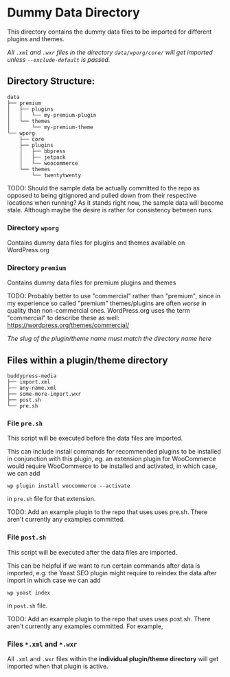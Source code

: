 # Dummy Data Directory #

This directory contains the dummy data files to be imported for different plugins and themes.

_All `.xml` and `.wxr` files in the directory `data/wporg/core/` will get imported unless `--exclude-default` is passed._

## Directory Structure: ##

```
data
├── premium
│   ├── plugins
│   │   └── my-premium-plugin
│   └── themes
│       └── my-premium-theme
└── wporg
    ├── core
    ├── plugins
    │   ├── bbpress
    │   ├── jetpack
    │   └── woocommerce
    └── themes
        └── twentytwenty
```

TODO: Should the sample data be actually committed to the repo as opposed to being gitignored and pulled down from their respective locations when running? As it stands right now, the sample data will become stale. Although maybe the desire is rather for consistency between runs.

### Directory `wporg` ###
Contains dummy data files for plugins and themes available on WordPress.org

### Directory `premium` ###
Contains dummy data files for premium plugins and themes

TODO: Probably better to use "commercial" rather than "premium", since in my experience so called "premium" themes/plugins are often _worse_ in quality than non-commercial ones. WordPress.org uses the term "commercial" to describe these as well: https://wordpress.org/themes/commercial/

*The slug of the plugin/theme name must match the directory name here*

## Files within a plugin/theme directory ##

```
buddypress-media
├── import.xml
├── any-name.xml
├── some-more-import.wxr
├── post.sh
└── pre.sh
```

### File `pre.sh` ###

This script will be executed before the data files are imported.

This can include install commands for recommended plugins to be installed in conjunction
with this plugin, eg. an extension plugin for WooCommerce would require WooCommerce to be
installed and activated, in which case, we can add

`wp plugin install woocommerce --activate`

in `pre.sh` file for that extension.

TODO: Add an example plugin to the repo that uses uses pre.sh. There aren't currently any examples committed. 

### File `post.sh` ###

This script will be executed after the data files are imported.

This can be helpful if we want to run certain commands after data is imported, e.g. the Yoast SEO
plugin might require to reindex the data after import in which case we can add

`wp yoast index`

in `post.sh` file.

TODO: Add an example plugin to the repo that uses uses post.sh. There aren't currently any examples committed. For example, 

### Files `*.xml` and `*.wxr` ###

All `.xml` and `.wxr` files within the **individual plugin/theme directory** will get imported when that plugin is active.
